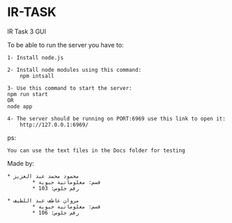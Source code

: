 # IR-TASK

IR Task 3 GUI

To be able to run the server you have to:

    1- Install node.js

    2- Install node modules using this command:
        npm intsall

    3- Use this command to start the server:
    npm run start
    OR
    node app

    4- The server should be running on PORT:6969 use this link to open it:
        http://127.0.0.1:6969/

ps:

    You can use the text files in the Docs folder for testing

Made by:

    * محمود محمد عبد العزيز
            * قسم: معلوماتية حيوية
            * رقم جلوس: 103

    * مروان عاطف عبد اللطيف
            * قسم: معلوماتية حيوية
            * رقم جلوس: 106
